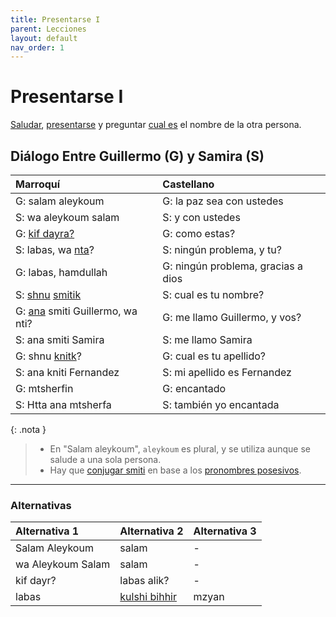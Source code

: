 ```yaml
---
title: Presentarse I
parent: Lecciones
layout: default
nav_order: 1
---
```


# Presentarse I

[Saludar](/sitio/preguntas/como-estas), [presentarse](/sitio/verbos/llamarse) y preguntar [cual es](/sitio/preguntas/cual-que) el nombre de la otra persona.

## Diálogo Entre Guillermo (G) y Samira (S)

| Marroquí                                                           | Castellano                         |
|:-------------------------------------------------------------------|:-----------------------------------|
| G: salam aleykoum                                                  | G: la paz sea con ustedes          |
| S: wa aleykoum salam                                               | S: y con ustedes                   |
| G: [kif dayra?](/sitio/preguntas/como-estas)                       | G: como estas?                     |
| S: labas, wa [nta](/sitio/apuntes/pronombres)?                      | S: ningún problema, y tu?          |
| G: labas, hamdullah                                                | G: ningún problema, gracias a dios |
| S: [shnu](/sitio/preguntas/cual-que) [smitik](/sitio/verbos/llamarse) | S: cual es tu nombre?              |
| G: [ana](/sitio/apuntes/pronombres) smiti Guillermo, wa nti?        | G: me llamo Guillermo, y vos?      |
| S: ana smiti Samira                                                | S: me llamo Samira                 |
| G: shnu [knitk](/sitio/verbos/llamarse)?                           | G: cual es tu apellido?            |
| S: ana kniti Fernandez                                             | S: mi apellido es Fernandez        |
| G: mtsherfin                                                       | G: encantado                       |
| S: Htta ana mtsherfa                                               | S: también yo encantada            |

{: .nota }
> - En "Salam aleykoum", `aleykoum` es plural, y se utiliza aunque se salude a una sola persona.
> - Hay que [conjugar smiti](/sitio/verbos/llamarse) en base a los [pronombres posesivos](/sitio/apuntes/pronombres#pronombres-posesivos).

---

### Alternativas

| Alternativa 1     | Alternativa 2                       | Alternativa 3 |
|:------------------|:------------------------------------|:--------------|
| Salam Aleykoum    | salam                               | -             |
| wa Aleykoum Salam | salam                               | -             |
| kif dayr?         | labas alik?                         | -             |
| labas             | [kulshi bihhir](/sitio/apuntes/bien) | mzyan         |